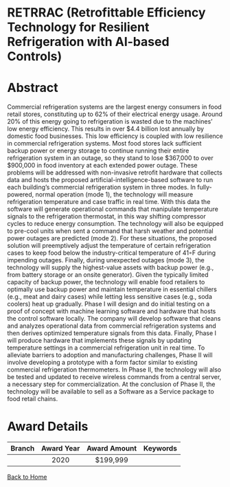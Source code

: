 
RETRRAC (Retrofittable Efficiency Technology for Resilient Refrigeration with AI-based Controls)
================================================================================================

# Abstract


Commercial refrigeration systems are the largest energy consumers in food retail stores, constituting up to 62% of their electrical energy usage. Around 20% of this energy going to refrigeration is wasted due to the machines’ low energy efficiency. This results in over $4.4 billion lost annually by domestic food businesses. This low efficiency is coupled with low resilience in commercial refrigeration systems. Most food stores lack sufficient backup power or energy storage to continue running their entire refrigeration system in an outage, so they stand to lose $367,000 to over $900,000 in food inventory at each extended power outage. These problems will be addressed with non-invasive retrofit hardware that collects data and hosts the proposed artificial-intelligence-based software to run each building’s commercial refrigeration system in three modes. In fully-powered, normal operation (mode 1), the technology will measure refrigeration temperature and case traffic in real time. With this data the software will generate operational commands that manipulate temperature signals to the refrigeration thermostat, in this way shifting compressor cycles to reduce energy consumption. The technology will also be equipped to pre-cool units when sent a command that harsh weather and potential power outages are predicted (mode 2). For these situations, the proposed solution will preemptively adjust the temperature of certain refrigeration cases to keep food below the industry-critical temperature of 41◦F during impending outages. Finally, during unexpected outages (mode 3), the technology will supply the highest-value assets with backup power (e.g., from battery storage or an onsite generator). Given the typically limited capacity of backup power, the technology will enable food retailers to optimally use backup power and maintain temperature in essential chillers (e.g., meat and dairy cases) while letting less sensitive cases (e.g., soda coolers) heat up gradually. Phase I will design and do initial testing on a proof of concept with machine learning software and hardware that hosts the control software locally. The company will develop software that cleans and analyzes operational data from commercial refrigeration systems and then derives optimized temperature signals from this data. Finally, Phase I will produce hardware that implements these signals by updating temperature settings in a commercial refrigeration unit in real time. To alleviate barriers to adoption and manufacturing challenges, Phase II will involve developing a prototype with a form factor similar to existing commercial refrigeration thermometers. In Phase II, the technology will also be tested and updated to receive wireless commands from a central server, a necessary step for commercialization. At the conclusion of Phase II, the technology will be available to sell as a Software as a Service package to food retail chains.  

# Award Details

|Branch|Award Year|Award Amount|Keywords|
| :---: | :---: | :---: | :---: |
||2020|$199,999||
  
  


[Back to Home](https://github.com/chrischow/dod_sbir_awards#34)